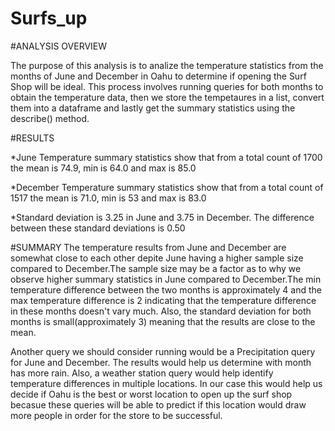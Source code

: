 # Surfs_up

#ANALYSIS OVERVIEW

The purpose of this analysis is to analize the temperature statistics from the months of June and December in Oahu to determine if opening the Surf Shop will be ideal. This process involves running queries for both months to obtain the temperature data, then we store the tempetaures in a list, convert them into a dataframe and lastly get the summary statistics using the describe() method.

#RESULTS

*June Temperature summary statistics show that from a total count of 1700  the mean is 74.9, min is 64.0 and max is 85.0

*December Temperature summary statistics show that from a total count of 1517 the mean is 71.0, min is 53 and max is 83.0

*Standard deviation is 3.25 in June and 3.75 in December. The difference between these standard deviations is 0.50

#SUMMARY
The temperature results from June and December are somewhat close to each other depite June having a higher sample size compared to December.The sample size may be a factor as to why we observe higher summary statistics in June compared to December.The min temperature difference between the two months is approximately 4 and the max temperature difference is 2 indicating that the temperature difference in these months doesn't vary much. Also, the standard deviation for both months is small(approximately 3) meaning that the results are close to the mean.

Another query we should consider running would be a Precipitation query for June and December. The results would help us determine with month has more rain.
Also, a weather station query would help identify temperature differences in multiple locations. In our case this would help us decide if Oahu is the best or worst location to open up the surf shop becasue these queries will be able to predict if this location would draw more people in order for the store to be successful.


